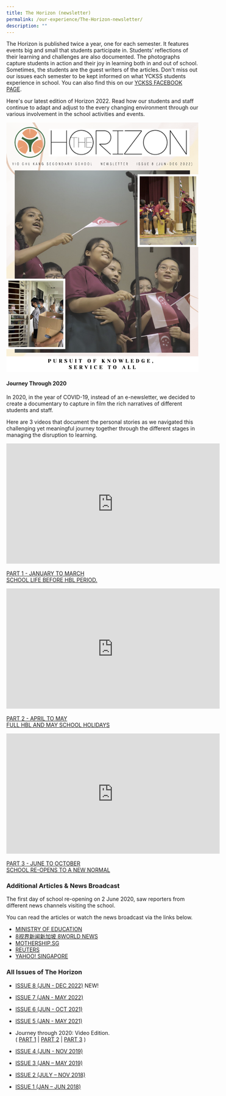 ```yaml
---
title: The Horizon (newsletter)
permalink: /our-experience/The-Horizon-newsletter/
description: ""
---
```

The Horizon is published twice a year, one for each semester. It features events big and small that students participate in. Students’ reflections of their learning and challenges are also documented. The photographs capture students in action and their joy in learning both in and out of school. Sometimes, the students are the guest writers of the articles. Don't miss out our issues each semester to be kept informed on what YCKSS students experience in school. You can also find this on our [YCKSS FACEBOOK PAGE](https://www.facebook.com/yiochukangsec).

Here's our latest edition of Horizon 2022. Read how our students and staff continue to adapt and adjust to the every changing environment through our various involvement in the school activities and events.

![](/images/Our%20Experience/The%20Horizon%20(newsletter)/H1.png)

#### **Journey Through 2020**

In 2020, in the year of COVID-19, instead of an e-newsletter, we decided to create a documentary to capture in film the rich narratives of different students and staff.

Here are 3 videos that document the personal stories as we navigated this challenging yet meaningful journey together through the different stages in managing the disruption to learning.

<iframe width="560" height="315" src="https://www.youtube.com/embed/lOQVsDo-_AI" title="YouTube video player" frameborder="0" allow="accelerometer; autoplay; clipboard-write; encrypted-media; gyroscope; picture-in-picture; web-share" allowfullscreen></iframe>

[PART 1 - JANUARY TO MARCH  
SCHOOL LIFE BEFORE HBL PERIOD.](https://www.youtube.com/watch?v=lOQVsDo-_AI&feature=youtu.be)

<iframe width="560" height="315" src="https://www.youtube.com/embed/mYRZgy5c-fs" title="YouTube video player" frameborder="0" allow="accelerometer; autoplay; clipboard-write; encrypted-media; gyroscope; picture-in-picture; web-share" allowfullscreen></iframe>

[PART 2 - APRIL TO MAY  
FULL HBL AND MAY SCHOOL HOLIDAYS](https://www.youtube.com/watch?v=mYRZgy5c-fs&feature=youtu.be)

<iframe width="560" height="315" src="https://www.youtube.com/embed/BDBEUba8dyc" title="YouTube video player" frameborder="0" allow="accelerometer; autoplay; clipboard-write; encrypted-media; gyroscope; picture-in-picture; web-share" allowfullscreen></iframe>

[PART 3 - JUNE TO OCTOBER  
SCHOOL RE-OPENS TO A NEW NORMAL](https://youtu.be/BDBEUba8dyc)


### **Additional Articles & News Broadcast**

The first day of school re-opening on 2 June 2020, saw reporters from different news channels visiting the school.

You can read the articles or watch the news broadcast via the links below.

*   [MINISTRY OF EDUCATION](https://twitter.com/moesg/status/1267807153559007234?lang=en)
*   [8视界新闻新加坡 8WORLD NEWS](https://www.8world.com/news/singapore/article/singapore-covid-19-school-reopen-1150671?fbclid=IwAR0W4o5g-hJD0xwqvStdhjnBfx5AOTNY2Wye3-OPIzB379FV5JwfKnJgJ6w)
*   [MOTHERSHIP.SG](https://mothership.sg/2020/06/schools-post-circuit-breaker/)
*   [REUTERS](https://www.reuters.com/article/us-health-coronavirus-singapore-reopenin/schools-reopen-as-singapore-eases-lockdown-restrictions-idUSKBN2390G8)
*   [YAHOO! SINGAPORE](https://sg.news.yahoo.com/schools-reopen-singapore-eases-lockdown-045107168.html)

### **All Issues of The Horizon**

*   [ISSUE 8 (JUN - DEC 2022)](/files/The%20Horizon%20(newsletter)/YCKSS%20Sem%202%202022%20NEWSLETTER.pdf) NEW!
    
*   [ISSUE 7 (JAN - MAY 2022)](/files/The%20Horizon%20(newsletter)/YCKSS%202022%20SEM%201%20MAGAZINE_v3pdf.pdf)
*   [ISSUE 6 (JUN - OCT 2021)](/files/The%20Horizon%20(newsletter)/THE%20HORIZON%20SEM%202%202021.pdf)
*   [ISSUE 5 (JAN - MAY 2021)](/files/The%20Horizon%20(newsletter)/2021%20Jan-May.pdf)
*   Journey through 2020: Video Edition.   
    ( [PART 1](https://www.youtube.com/watch?v=lOQVsDo-_AI&feature=youtu.be) | [PART 2](https://www.youtube.com/watch?v=mYRZgy5c-fs&feature=youtu.be) | [PART 3](https://youtu.be/BDBEUba8dyc) )
*   [ISSUE 4 (JUN - NOV 2019)](/files/The%20Horizon%20(newsletter)/Newsletter%204.pdf)
*   [ISSUE 3 (JAN – MAY 2019)](/files/The%20Horizon%20(newsletter)/Newsletter%20Issue%203%20Final%20Update.pdf)
*   [ISSUE 2 (JULY – NOV 2018)](/files/The%20Horizon%20(newsletter)/The%20Horizon%20Issue%202%20(July%20-%20Nov%202018).pdf)
*   [ISSUE 1 (JAN – JUN 2018)](/files/The%20Horizon%20(newsletter)/The%20Horizon%20Issue%201.pdf)
